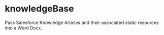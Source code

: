 # knowledgeBase
Pass Salesforce Knowledge Articles and their associated static resources into a Word Docx.
